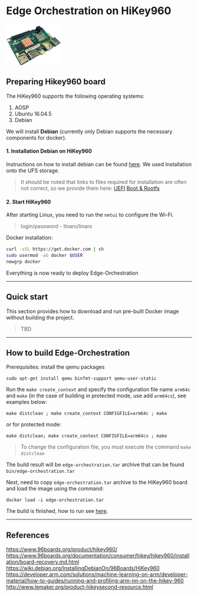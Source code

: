 # Edge Orchestration on HiKey960
[![HiKey960](hikey960.png)](https://www.96boards.org/documentation/consumer/hikey/hikey960/getting-started/)

## Preparing Hikey960 board

The HiKey960 supports the following operating systems:
1. AOSP
2. Ubuntu 16.04.5
3. Debian

We will install **Debian** (currently only Debian supports the necessary components for docker).

#### 1. Installation Debian on HiKey960
Instructions on how to install debian can be found [here](https://wiki.debian.org/InstallingDebianOn/96Boards/HiKey960).
We used Installation onto the UFS storage.
>  It should be noted that links to files required for installation are often not correct, so we provide them here:
[UEFI](https://snapshots.linaro.org/reference-platform/components/uefi-staging/108/hikey960/release/)
[Boot & Rootfs](http://snapshots.linaro.org/96boards/hikey/linaro/debian/48/)

#### 2. Start HiKey960

After starting Linux, you need to run the `nmtui` to configure the Wi-Fi.

> login/password - linaro/linaro

Docker installation:
```sh
curl -sSL https://get.docker.com | sh
sudo usermod -aG docker $USER
newgrp docker
```
Everything is now ready to deploy Edge-Orchestration

---

## Quick start 
This section provides how to download and run pre-built Docker image without building the project.

> TBD

---

## How to build Edge-Orchestration

Prerequisites: install the qemu packages
```shell
sudo apt-get install qemu binfmt-support qemu-user-static
```

Run the `make create_context` and specify the configuration file name `arm64c` and `make` (in the case of building in protected mode, use add `arm64cs`), see examples below:
```
make distclean ; make create_context CONFIGFILE=arm64c ; make
```
or for protected mode:
```shell
make distclean; make create_context CONFIGFILE=arm64cs ; make
```

> To change the configuration file, you must execute the command `make distclean`

The build result will be `edge-orchestration.tar` archive that can be found `bin/edge-orchestration.tar`

Next, need to copy `edge-orchestration.tar` archive to the HiKey960 board and load the image using the command:
```shell
docker load -i edge-orchestration.tar
```
The build is finished, how to run see [here](../x86_64_linux/x86_64_linux.md#How-to-work).

---

## References
https://www.96boards.org/product/hikey960/  
https://www.96boards.org/documentation/consumer/hikey/hikey960/installation/board-recovery.md.html  
https://wiki.debian.org/InstallingDebianOn/96Boards/HiKey960  
https://developer.arm.com/solutions/machine-learning-on-arm/developer-material/how-to-guides/running-and-profiling-arm-nn-on-the-hikey-960  
http://www.lemaker.org/product-hikeysecond-resource.html  

